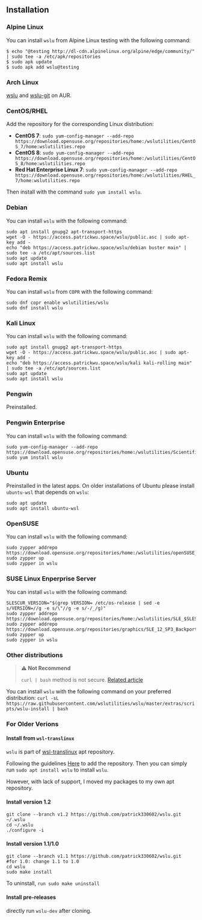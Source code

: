 ## Installation

### Alpine Linux

You can install `wslu` from Alpine Linux testing with the following command:

```
$ echo "@testing http://dl-cdn.alpinelinux.org/alpine/edge/community/" | sudo tee -a /etc/apk/repositories
$ sudo apk update
$ sudo apk add wslu@testing
```

### Arch Linux

[wslu](https://aur.archlinux.org/packages/wslu/) and [wslu-git](https://aur.archlinux.org/packages/wslu-git/) on AUR.

### CentOS/RHEL

Add the repository for the corresponding Linux distribution:

- **CentOS 7**: `sudo yum-config-manager --add-repo https://download.opensuse.org/repositories/home:/wslutilities/CentOS_7/home:wslutilities.repo`
- **CentOS 8**: `sudo yum-config-manager --add-repo https://download.opensuse.org/repositories/home:/wslutilities/CentOS_8/home:wslutilities.repo`
- **Red Hat Enterprise Linux 7**: `sudo yum-config-manager --add-repo https://download.opensuse.org/repositories/home:/wslutilities/RHEL_7/home:wslutilities.repo`

Then install with the command `sudo yum install wslu`.


### Debian

You can install `wslu` with the following command:

```
sudo apt install gnupg2 apt-transport-https
wget -O - https://access.patrickwu.space/wslu/public.asc | sudo apt-key add -
echo "deb https://access.patrickwu.space/wslu/debian buster main" | sudo tee -a /etc/apt/sources.list
sudo apt update
sudo apt install wslu
```

### Fedora Remix

You can install `wslu` from `COPR` with the following command:

```
sudo dnf copr enable wslutilities/wslu
sudo dnf install wslu
```

### Kali Linux

You can install `wslu` with the following command:

```
sudo apt install gnupg2 apt-transport-https
wget -O - https://access.patrickwu.space/wslu/public.asc | sudo apt-key add -
echo "deb https://access.patrickwu.space/wslu/kali kali-rolling main" | sudo tee -a /etc/apt/sources.list
sudo apt update
sudo apt install wslu
```

### Pengwin

Preinstalled.

### Pengwin Enterprise

You can install `wslu` with the following command:

```
sudo yum-config-manager --add-repo https://download.opensuse.org/repositories/home:/wslutilities/ScientificLinux_7/home:wslutilities.repo
sudo yum install wslu
```

### Ubuntu

Preinstalled in the latest apps. On older installations of Ubuntu please install `ubuntu-wsl` that depends on `wslu`:

```
sudo apt update
sudo apt install ubuntu-wsl
```

### OpenSUSE

You can install `wslu` with the following command:

```
sudo zypper addrepo https://download.opensuse.org/repositories/home:/wslutilities/openSUSE_Leap_15.1/home:wslutilities.repo
sudo zypper up
sudo zypper in wslu
```

### SUSE Linux Enperprise Server

You can install `wslu` with the following command:

```
SLESCUR_VERSION="$(grep VERSION= /etc/os-release | sed -e s/VERSION=//g -e s/\"//g -e s/-/_/g)"
sudo zypper addrepo https://download.opensuse.org/repositories/home:/wslutilities/SLE_$SLESCUR_VERSION/home:wslutilities.repo
sudo zypper addrepo https://download.opensuse.org/repositories/graphics/SLE_12_SP3_Backports/graphics.repo
sudo zypper up
sudo zypper in wslu
```

### Other distributions

> **⚠ Not Recommend**
> 
> `curl | bash` method is not secure. [Related article](https://sandstorm.io/news/2015-09-24-is-curl-bash-insecure-pgp-verified-install)

You can install `wslu` with the following command on your preferred distribution: `curl -sL https://raw.githubusercontent.com/wslutilities/wslu/master/extras/scripts/wslu-install | bash`

### For Older Verions

#### Install from `wsl-translinux`

`wslu` is part of [wsl-translinux](https://github.com/cerebrate/wsl-translinux) apt repository. 

Following the guidelines [Here](https://github.com/cerebrate/wsl-translinux/blob/master/README.md) to add the repository. Then you can simply run `sudo apt install wslu` to install `wslu`.

However, with lack of support, I moved my packages to my own apt repository.

#### Install version 1.2

```
git clone --branch v1.2 https://github.com/patrick330602/wslu.git ~/.wslu
cd ~/.wslu
./configure -i
```

#### Install version 1.1/1.0
```
git clone --branch v1.1 https://github.com/patrick330602/wslu.git
#for 1.0: change 1.1 to 1.0
cd wslu
sudo make install
```

To uninstall, `run sudo make uninstall`

#### Install pre-releases

directly run `wslu-dev` after cloning.
